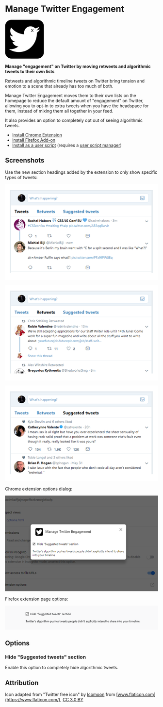 # Manage Twitter Engagement

![](icons/icon128.png)

**Manage "engagement" on Twitter by moving retweets and algorithmic tweets to their own lists**

Retweets and algorithmic timeline tweets on Twitter bring tension and emotion to a scene that already has too much of both.

Manage Twitter Engagement moves them to their own lists on the homepage to reduce the default amount of "engagement" on Twitter, allowing you to opt-in to extra tweets when you have the headspace for them, instead of mixing them all together in your feed.

It also provides an option to completely opt out of seeing algorithmic tweets.

* [Install Chrome Extension](https://chrome.google.com/webstore/detail/manage-twitter-engagement/epgepgoafebogggijjemimfjbkidblia)
* [Install Firefox Add-on](https://addons.mozilla.org/en-US/firefox/addon/manage-twitter-engagement/)
* [Install as a user script](https://github.com/insin/manage-twitter-engagement/raw/master/manage-twitter-engagement.user.js) (requires a [user script manager](https://greasyfork.org/en#home-step-1))

## Screenshots

Use the new section headings added by the extension to only show specific types of tweets:

![Screenshot of tweets in their own list on the Twitter homepage](screenshots/tweets.png)

![Screenshot of retweets in their own list on the Twitter homepage](screenshots/retweets.png)

![Screenshot of algorithmic tweets in their own list on the Twitter homepage](screenshots/suggested_tweets.png)

Chrome extension options dialog:

![Screenshot of the options UI in Chrome](screenshots/chrome_options.png)

Firefox extension page options:

![Screenshot of the options UI in Firefox](screenshots/firefox_options.png)

## Options

### Hide "Suggested tweets" section

Enable this option to completely hide algorithmic tweets.

## Attribution

Icon adapted from "Twitter free icon" by [Icomoon](https://icomoon.io/) from [www.flaticon.com](https://www.flaticon.com/), [CC 3.0 BY](https://creativecommons.org/licenses/by/3.0/)
